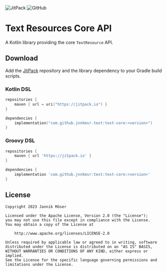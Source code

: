![JitPack](https://img.shields.io/jitpack/version/com.github.jnnkmsr/text?style=for-the-badge)
![GitHub](https://img.shields.io/github/license/jnnkmsr/text?style=for-the-badge)

# Text Resources Core API

A Kotlin library providing the core `TextResource` API.

<!-- Usage -->

## Download

Add the [JitPack][jitpack] repository and the library dependency to your Gradle
build scripts.

### Kotlin DSL

```kotlin
repositories {
    maven { url = uri("https://jitpack.io") }
}

dependencies {
    implementation("com.github.jnnkmsr.text:text-core:<version>")
}
```

### Groovy DSL

```groovy
repositories {
    maven { url 'https://jitpack.io' }
}

dependencies {
    implementation 'com.github.jnnkmsr:text:text-core:<version>'
}
```

## License

```
Copyright 2023 Jannik Möser

Licensed under the Apache License, Version 2.0 (the "License");
you may not use this file except in compliance with the License.
You may obtain a copy of the License at

    http://www.apache.org/licenses/LICENSE-2.0

Unless required by applicable law or agreed to in writing, software
distributed under the License is distributed on an "AS IS" BASIS,
WITHOUT WARRANTIES OR CONDITIONS OF ANY KIND, either express or implied.
See the License for the specific language governing permissions and
limitations under the License.
```


<!-- External Links -->
[coroutines]: https://kotlinlang.org/docs/coroutines-guide.html
[flow]: https://kotlinlang.org/docs/flow.html
[jitpack]: https://jitpack.io/
